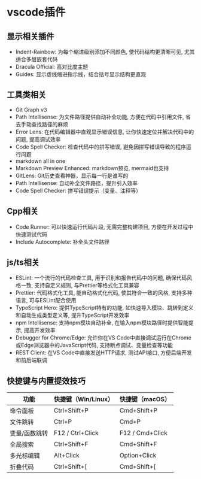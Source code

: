 # vscode插件

## 显示相关插件
+ Indent-Rainbow: 为每个缩进级别添加不同颜色, 使代码结构更清晰可见, 尤其适合多层嵌套代码
+ Dracula Official: 高对比度主题
+ Guides: 显示虚线缩进指示线，结合括号显示结构更直观

## 工具类相关
+ Git Graph v3
+ Path Intellisense: 为文件路径提供自动补全功能, 方便在代码中引用文件, 省去手动查找路径的麻烦
+ Error Lens: 在代码编辑器中直观显示错误信息, 让你快速定位并解决代码中的问题, 提高调试效率
+ Code Spell Checker: 检查代码中的拼写错误, 避免因拼写错误导致的程序运行问题
+ markdown all in one
+ Markdown Preview Enhanced: markdown预览, mermaid也支持
+ GitLens: Git历史查看神器，显示每一行是谁写的
+ Path Intellisense: 自动补全文件路径，提升引入效率
+ Code Spell Checker: 拼写错误提示（变量、注释等）

## Cpp相关
+ Code Runner: 可以快速运行代码片段, 无需完整构建项目, 方便在开发过程中快速测试代码
+ Include Autocomplete: 补全头文件路径


## js/ts相关
+ ESLint: 一个流行的代码检查工具, 用于识别和报告代码中的问题, 确保代码风格一致, 支持自定义规则, 与Prettier等格式化工具兼容
+ Prettier: 代码格式化工具, 能自动格式化代码, 使其符合一致的风格, 支持多种语言, 可与ESLint配合使用
+ TypeScript Hero: 提供TypeScript特有的功能, 如快速导入模块、跳转到定义和自动生成类型定义等, 提升TypeScript开发效率
+ npm Intellisense: 支持npm模块自动补全, 在输入npm模块路径时提供智能提示, 提高开发效率
+ Debugger for Chrome/Edge: 允许你在VS Code中直接调试运行在Chrome或Edge浏览器中的JavaScript代码, 支持断点调试、变量检查等功能
+ REST Client: 在VS Code中直接发送HTTP请求, 测试API接口, 方便后端开发和前后端联调

## 快捷键与内置提效技巧

| 功能          | 快捷键（Win/Linux） | 快捷键（macOS） |
| ------------- | ------------------- | --------------- |
| 命令面板      | Ctrl+Shift+P        | Cmd+Shift+P     |
| 文件跳转      | Ctrl+P              | Cmd+P           |
| 变量/函数跳转 | F12 / Ctrl+Click    | F12 / Cmd+Click |
| 全局搜索      | Ctrl+Shift+F        | Cmd+Shift+F     |
| 多光标编辑    | Alt+Click           | Option+Click    |
| 折叠代码      | Ctrl+Shift+[        | Cmd+Shift+[     |


